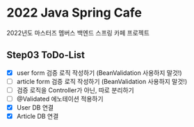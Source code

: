 # 2022 Java Spring Cafe

2022년도 마스터즈 멤버스 백엔드 스프링 카페 프로젝트

## Step03 ToDo-List
- [x] user form 검증 로직 작성하기 (BeanValidation 사용하지 말것!)
- [ ] article form 검증 로직 작성하기 (BeanValidation 사용하지 말것!)
- [ ] 검증 로직을 Controller가 아닌, 따로 분리하기
- [ ] @Validated 에노테이션 적용하기
- [x] User DB 연결
- [x] Article DB 연결
